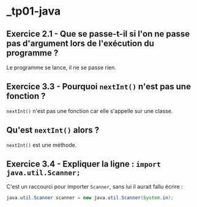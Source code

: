 # _tp01-java

## Exercice 2.1 - Que se passe-t-il si l'on ne passe pas d'argument lors de l'exécution du programme ?

Le programme se lance, il ne se passe rien.

## Exercice 3.3 - Pourquoi `nextInt()` n'est pas une fonction ?

`nextInt()` n'est pas une fonction car elle s'appelle sur une classe.

## Qu'est `nextInt()` alors ?

`nextInt()` est une méthode.

## Exercice 3.4 - Expliquer la ligne : `import java.util.Scanner;`

C'est un raccourci pour importer `Scanner`, sans lui il aurait fallu écrire :

```java
java.util.Scanner scanner = new java.util.Scanner(System.in);
```
 
